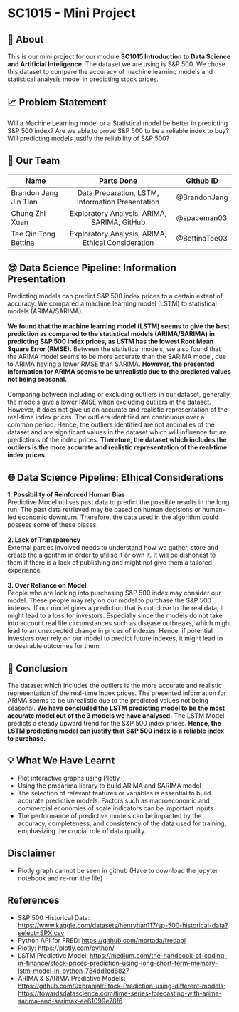 # SC1015 - Mini Project
## :page_with_curl: About
This is our mini project for our module **SC1015 Introduction to Data Science and Artificial Inteligence**. The dataset we are using is S&P 500. We chose this dataset to compare the accuracy of machine learning models and statistical analysis model in predicting stock prices.

## :chart_with_upwards_trend: Problem Statement
Will a Machine Learning model or a Statistical model be better in predicting S&P 500 index? Are we able to prove S&P 500 to be a reliable index to buy? Will predicting models justify the reliability of S&P 500? 

## :busts_in_silhouette: Our Team
| Name | Parts Done | Github ID |
|---|:---:|---|
| Brandon Jang Jin Tian | Data Preparation, LSTM, Information Presentation | @BrandonJang |
| Chung Zhi Xuan | Exploratory Analysis, ARIMA, SARIMA, GitHub | @spaceman03 |
| Tee Qin Tong Bettina | Exploratory Analysis, ARIMA, Ethical Consideration | @BettinaTee03 |

## :sunglasses: Data Science Pipeline: Information Presentation
Predicting models can predict S&P 500 index prices to a certain extent of accuracy. We compared a machine learning model (LSTM) to statistical models (ARIMA/SARIMA).   
<br>
**We found that the machine learning model (LSTM) seems to give the best prediction as compared to the statistical models (ARIMA/SARIMA) in predicting S&P 500 index prices, as LSTM has the lowest Root Mean Square Error (RMSE).**
Between the statistical models, we also found that the ARIMA model seems to be more accurate than the SARIMA model, due to ARIMA having a lower RMSE than SARIMA. **However, the presented information for ARIMA seems to be unrealistic due to the predicted values not being seasonal.**    
<br>
Comparing between including or excluding outliers in our dataset, generally, the models give a lower RMSE when excluding outliers in the dataset. However, it does not give us an accurate and realistic representation of the real-time index prices. The outliers identified are continuous over a common period. Hence, the outliers identified are not anomalies of the dataset and are significant values in the dataset which will influence future predictions of the index prices. **Therefore, the dataset which includes the outliers is the more accurate and realistic representation of the real-time index prices.**

## :globe_with_meridians: Data Science Pipeline: Ethical Considerations
**1. Possibility of Reinforced Human Bias**  
Predictive Model utilises past data to predict the possible results in the long run. The past data retrieved may be based on human decisions or human-led economic downturn. Therefore, the data used in the algorithm could possess some of these biases.   
<br>
**2. Lack of Transparency**  
External parties involved needs to understand how we gather, store and create the algorithm in order to utilise it or own it. It will be dishonest to them if there is a lack of publishing and might not give them a tailored experience.  
<br>
**3. Over Reliance on Model**  
People who are looking into purchasing S&P 500 index may consider our model. These people may rely on our model to purchase the S&P 500 indexes. If our model gives a prediction that is not close to the real data, it might lead to a loss for investors. Especially since the models do not take into account real life circumstances such as disease outbreaks, which might lead to an unexpected change in prices of indexes. Hence, if potential investors over rely on our model to predict future indexes, it might lead to undesirable outcomes for them.  

## :bookmark_tabs: Conclusion
The dataset which includes the outliers is the more accurate and realistic representation of the real-time index prices. The presented information for ARIMA seems to be unrealistic due to the predicted values not being seasonal. **We have concluded the LSTM predicting model to be the most accurate model out of the 3 models we have analysed.** The LSTM Model predicts a steady upward trend for the S&P 500 index prices. **Hence, the LSTM predicting model can justify that S&P 500 index is a reliable index to purchase.**

## :bulb: What We Have Learnt
- Plot interactive graphs using Plotly
- Using the pmdarima library to build ARIMA and SARIMA model
- The selection of relevant features or variables is essential to build accurate predictive models. Factors such as macroeconomic and commercial economies of scale indicators can be important inputs
- The performance of predictive models can be impacted by the accuracy, completeness, and consistency of the data used for training, emphasizing the crucial role of data quality.

## Disclaimer
- Plotly graph cannot be seen in github (Have to download the jupyter notebook and re-run the file)

## References
- S&P 500 Historical Data: https://www.kaggle.com/datasets/henryhan117/sp-500-historical-data?select=SPX.csv
- Python API for FRED: https://github.com/mortada/fredapi
- Plotly: https://plotly.com/python/
- LSTM Predictive Model: https://medium.com/the-handbook-of-coding-in-finance/stock-prices-prediction-using-long-short-term-memory-lstm-model-in-python-734dd1ed6827
- ARIMA & SARIMA Predictive Models: https://github.com/0xpranjal/Stock-Prediction-using-different-models; https://towardsdatascience.com/time-series-forecasting-with-arima-sarima-and-sarimax-ee61099e78f6
